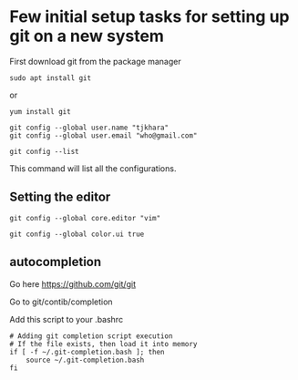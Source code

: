 # Few initial setup tasks for setting up git on a new system

First download git from the package manager

	sudo apt install git

or

	yum install git

	git config --global user.name "tjkhara"
	git config --global user.email "who@gmail.com"

	git config --list 

This command will list all the configurations.

## Setting the editor

	git config --global core.editor "vim"
  
	git config --global color.ui true
  
## autocompletion

Go here https://github.com/git/git

Go to git/contib/completion

Add this script to your .bashrc

	# Adding git completion script execution
	# If the file exists, then load it into memory
	if [ -f ~/.git-completion.bash ]; then
		source ~/.git-completion.bash
	fi

  
 
  
